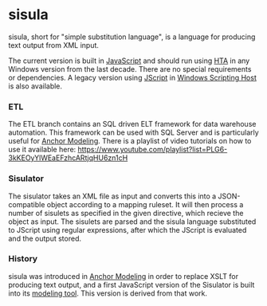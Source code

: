sisula
======

sisula, short for "simple substitution language", is a language for producing text output from XML input.

The current version is built in [JavaScript](https://en.wikipedia.org/wiki/JavaScript) and should run using [HTA](https://en.wikipedia.org/wiki/HTML_Application) in any Windows version from the last decade. There are no special requirements or dependencies. A legacy version using [JScript](http://en.wikipedia.org/wiki/JScript) in [Windows Scripting Host](http://en.wikipedia.org/wiki/Windows_Script_Host) is also available.

### ETL
The ETL branch contains an SQL driven ELT framework for data warehouse automation. This framework can be used with SQL Server and is particularly useful for [Anchor Modeling](http://www.anchormodeling.com). There is a playlist of video tutorials on how to use it available here: https://www.youtube.com/playlist?list=PLG6-3kKEOyYlWEaEFzhcARtjqHU6zn1cH

###  Sisulator
The sisulator takes an XML file as input and converts this into a
JSON-compatible object according to a mapping ruleset. It will then
process a number of sisulets as specified in the given directive, which
recieve the object as input. The sisulets are parsed and the sisula
language substituted to JScript using regular expressions, after which
the JScript is evaluated and the output stored.

### History
sisula was introduced in [Anchor Modeling](http://www.anchormodeling.com) in order to replace XSLT for producing text output, and a first JavaScript version of the Sisulator is built into its [modeling tool](http://code.google.com/p/anchormodeler). This version is derived from that work.
